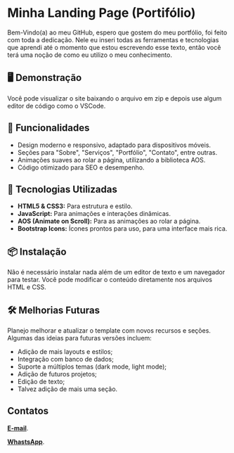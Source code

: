 
# Minha Landing Page (Portifólio)

Bem-Vindo(a) ao meu GitHub, espero que gostem do meu portfólio, foi feito com toda a dedicação. Nele eu inseri todas as ferramentas e tecnologias que aprendi até o momento que estou escrevendo esse texto, então você terá uma noção de como eu utilizo o meu conhecimento.

## 🖥️ Demonstração

Você pode visualizar o site baixando o arquivo em zip e depois use algum editor de código como o VSCode.


## 🚀 Funcionalidades

- Design moderno e responsivo, adaptado para dispositivos móveis.
- Seções para "Sobre", "Serviços", "Portfólio", "Contato", entre outras.
- Animações suaves ao rolar a página, utilizando a biblioteca AOS.
- Código otimizado para SEO e desempenho.

## 🔧 Tecnologias Utilizadas

- **HTML5 & CSS3:** Para estrutura e estilo.
- **JavaScript:** Para animações e interações dinâmicas.
- **AOS (Animate on Scroll):** Para as animações ao rolar a página.
- **Bootstrap Icons:** Ícones prontos para uso, para uma interface mais rica.

## 📦 Instalação

Não é necessário instalar nada além de um editor de texto e um navegador para testar. Você pode modificar o conteúdo diretamente nos arquivos HTML e CSS.

## 🛠 Melhorias Futuras

Planejo melhorar e atualizar o template com novos recursos e seções. Algumas das ideias para futuras versões incluem:

- Adição de mais layouts e estilos;
- Integração com banco de dados;
- Suporte a múltiplos temas (dark mode, light mode);
- Adição de futuros projetos;
- Edição de texto;
- Talvez adição de mais uma seção.

## Contatos

[**E-mail**](sabrinaoliveira.programadora@gmail.com).

[**WhastsApp**](https://wa.me/5512992432116).
